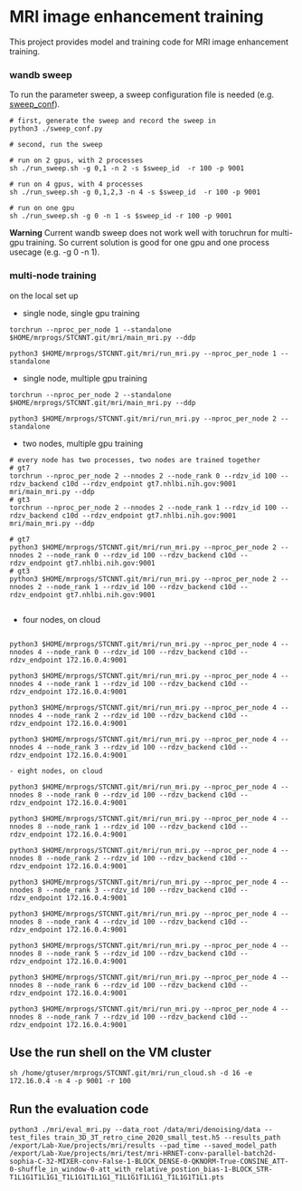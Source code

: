 # MRI image enhancement training

This project provides model and training code for MRI image enhancement training. 

### wandb sweep

To run the parameter sweep, a sweep configuration file is needed (e.g. [sweep_conf](./sweep_conf.py)). 

```
# first, generate the sweep and record the sweep in
python3 ./sweep_conf.py

# second, run the sweep

# run on 2 gpus, with 2 processes
sh ./run_sweep.sh -g 0,1 -n 2 -s $sweep_id  -r 100 -p 9001

# run on 4 gpus, with 4 processes
sh ./run_sweep.sh -g 0,1,2,3 -n 4 -s $sweep_id  -r 100 -p 9001

# run on one gpu
sh ./run_sweep.sh -g 0 -n 1 -s $sweep_id -r 100 -p 9001

```

**Warning** Current wandb sweep does not work well with toruchrun for multi-gpu training. So current solution is good for one gpu and one process usecage (e.g. -g 0 -n 1).

### multi-node training

on the local set up

- single node, single gpu training
```
torchrun --nproc_per_node 1 --standalone $HOME/mrprogs/STCNNT.git/mri/main_mri.py --ddp

python3 $HOME/mrprogs/STCNNT.git/mri/run_mri.py --nproc_per_node 1 --standalone

```

- single node, multiple gpu training
```
torchrun --nproc_per_node 2 --standalone $HOME/mrprogs/STCNNT.git/mri/main_mri.py --ddp

python3 $HOME/mrprogs/STCNNT.git/mri/run_mri.py --nproc_per_node 2 --standalone

```

- two nodes, multiple gpu training
```
# every node has two processes, two nodes are trained together
# gt7
torchrun --nproc_per_node 2 --nnodes 2 --node_rank 0 --rdzv_id 100 --rdzv_backend c10d --rdzv_endpoint gt7.nhlbi.nih.gov:9001 mri/main_mri.py --ddp
# gt3
torchrun --nproc_per_node 2 --nnodes 2 --node_rank 1 --rdzv_id 100 --rdzv_backend c10d --rdzv_endpoint gt7.nhlbi.nih.gov:9001 mri/main_mri.py --ddp

# gt7
python3 $HOME/mrprogs/STCNNT.git/mri/run_mri.py --nproc_per_node 2 --nnodes 2 --node_rank 0 --rdzv_id 100 --rdzv_backend c10d --rdzv_endpoint gt7.nhlbi.nih.gov:9001
# gt3
python3 $HOME/mrprogs/STCNNT.git/mri/run_mri.py --nproc_per_node 2 --nnodes 2 --node_rank 1 --rdzv_id 100 --rdzv_backend c10d --rdzv_endpoint gt7.nhlbi.nih.gov:9001


```

- four nodes, on cloud
```

python3 $HOME/mrprogs/STCNNT.git/mri/run_mri.py --nproc_per_node 4 --nnodes 4 --node_rank 0 --rdzv_id 100 --rdzv_backend c10d --rdzv_endpoint 172.16.0.4:9001

python3 $HOME/mrprogs/STCNNT.git/mri/run_mri.py --nproc_per_node 4 --nnodes 4 --node_rank 1 --rdzv_id 100 --rdzv_backend c10d --rdzv_endpoint 172.16.0.4:9001

python3 $HOME/mrprogs/STCNNT.git/mri/run_mri.py --nproc_per_node 4 --nnodes 4 --node_rank 2 --rdzv_id 100 --rdzv_backend c10d --rdzv_endpoint 172.16.0.4:9001

python3 $HOME/mrprogs/STCNNT.git/mri/run_mri.py --nproc_per_node 4 --nnodes 4 --node_rank 3 --rdzv_id 100 --rdzv_backend c10d --rdzv_endpoint 172.16.0.4:9001

- eight nodes, on cloud

python3 $HOME/mrprogs/STCNNT.git/mri/run_mri.py --nproc_per_node 4 --nnodes 8 --node_rank 0 --rdzv_id 100 --rdzv_backend c10d --rdzv_endpoint 172.16.0.4:9001

python3 $HOME/mrprogs/STCNNT.git/mri/run_mri.py --nproc_per_node 4 --nnodes 8 --node_rank 1 --rdzv_id 100 --rdzv_backend c10d --rdzv_endpoint 172.16.0.4:9001

python3 $HOME/mrprogs/STCNNT.git/mri/run_mri.py --nproc_per_node 4 --nnodes 8 --node_rank 2 --rdzv_id 100 --rdzv_backend c10d --rdzv_endpoint 172.16.0.4:9001

python3 $HOME/mrprogs/STCNNT.git/mri/run_mri.py --nproc_per_node 4 --nnodes 8 --node_rank 3 --rdzv_id 100 --rdzv_backend c10d --rdzv_endpoint 172.16.0.4:9001

python3 $HOME/mrprogs/STCNNT.git/mri/run_mri.py --nproc_per_node 4 --nnodes 8 --node_rank 4 --rdzv_id 100 --rdzv_backend c10d --rdzv_endpoint 172.16.0.4:9001

python3 $HOME/mrprogs/STCNNT.git/mri/run_mri.py --nproc_per_node 4 --nnodes 8 --node_rank 5 --rdzv_id 100 --rdzv_backend c10d --rdzv_endpoint 172.16.0.4:9001

python3 $HOME/mrprogs/STCNNT.git/mri/run_mri.py --nproc_per_node 4 --nnodes 8 --node_rank 6 --rdzv_id 100 --rdzv_backend c10d --rdzv_endpoint 172.16.0.4:9001

python3 $HOME/mrprogs/STCNNT.git/mri/run_mri.py --nproc_per_node 4 --nnodes 8 --node_rank 7 --rdzv_id 100 --rdzv_backend c10d --rdzv_endpoint 172.16.0.4:9001

```

## Use the run shell on the VM cluster
```
sh /home/gtuser/mrprogs/STCNNT.git/mri/run_cloud.sh -d 16 -e 172.16.0.4 -n 4 -p 9001 -r 100
```

## Run the evaluation code
```
python3 ./mri/eval_mri.py --data_root /data/mri/denoising/data --test_files train_3D_3T_retro_cine_2020_small_test.h5 --results_path /export/Lab-Xue/projects/mri/results --pad_time --saved_model_path /export/Lab-Xue/projects/mri/test/mri-HRNET-conv-parallel-batch2d-sophia-C-32-MIXER-conv-False-1-BLOCK_DENSE-0-QKNORM-True-CONSINE_ATT-0-shuffle_in_window-0-att_with_relative_postion_bias-1-BLOCK_STR-T1L1G1T1L1G1_T1L1G1T1L1G1_T1L1G1T1L1G1_T1L1G1T1L1.pts
```